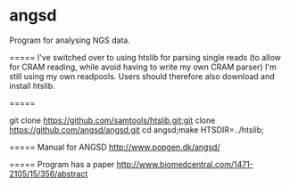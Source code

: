 angsd
=====
Program for analysing NGS data. 

=====
I've switched over to using htslib for parsing single reads (to allow
for CRAM reading, while avoid having to write my own CRAM parser)
I'm still using my own readpools. Users should therefore also download
and install htslib.

=====

git clone https://github.com/samtools/htslib.git;git clone https://github.com/angsd/angsd.git
cd angsd;make HTSDIR=../htslib;

=====
Manual for ANGSD 
http://www.popgen.dk/angsd/


=====
Program has a paper
http://www.biomedcentral.com/1471-2105/15/356/abstract

